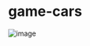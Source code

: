 # game-cars
![image](https://user-images.githubusercontent.com/69531157/156962278-b180a2c2-b340-488b-b354-de91235616fb.png)
